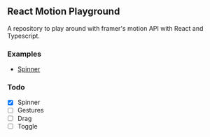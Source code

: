## React Motion Playground

A repository to play around with framer's motion API with React and Typescript.  

### Examples

* [Spinner](src/examples/Spinner.tsx)

### Todo

- [x] Spinner
- [ ] Gestures  
- [ ] Drag  
- [ ] Toggle